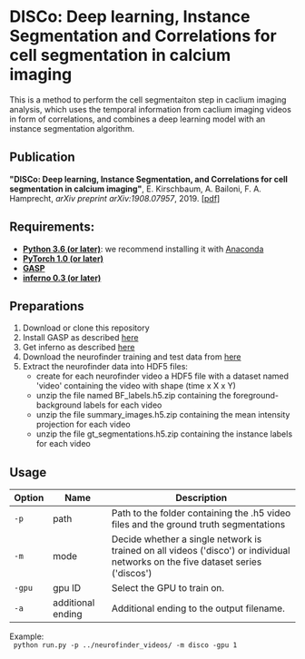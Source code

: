 # DISCo: Deep learning, Instance Segmentation and Correlations for cell segmentation in calcium imaging


This is a method to perform the cell segmentaiton step in caclium imaging analysis, which uses the temporal information from caclium imaging videos in form of correlations, and combines a deep learning model with an instance segmentation algorithm. 

## Publication

**"DISCo: Deep learning, Instance Segmentation, and Correlations for cell segmentation in calcium imaging"**, E. Kirschbaum, A. Bailoni, F. A. Hamprecht, *arXiv preprint arXiv:1908.07957*, 2019. 
[[pdf]](https://arxiv.org/pdf/1908.07957.pdf)

## Requirements:

* [**Python 3.6 (or later)**](https://www.python.org/): we recommend installing it with [Anaconda](https://www.anaconda.com/download/)
* [**PyTorch 1.0 (or later)**](http://pytorch.org/)
* [**GASP**](https://github.com/abailoni/GASP)
* [**inferno 0.3 (or later)**](https://github.com/inferno-pytorch/inferno)

## Preparations 

1. Download or clone this repository
2. Install GASP as described [here](https://github.com/abailoni/GASP)
3. Get inferno as described [here](https://github.com/inferno-pytorch/inferno)
4. Download the neurofinder training and test data from [here]()
5. Extract the neurofinder data into HDF5 files:   
	* create for each neurofinder video a HDF5 file with a dataset named 'video' containing the video with shape (time x X x Y)    
	* unzip the file named BF_labels.h5.zip containing the foreground-background labels for each video   
	* unzip the file summary_images.h5.zip containing the mean intensity projection for each video   
	* unzip the file gt_segmentations.h5.zip containing the instance labels for each video   

## Usage

| **Option** | **Name** | **Description** |  
|--------|-----|-----------|   
| `-p` | path | Path to the folder containing the .h5 video files and the ground truth segmentations  |   
| `-m` | mode | Decide whether a single network is trained on all videos ('disco') or individual networks on the five dataset series ('discos') |    
| `-gpu` | gpu ID | Select the GPU to train on. |   
| `-a` | additional ending | Additional ending to the output filename. |   


Example:   
` python run.py -p ../neurofinder_videos/ -m disco -gpu 1`   
